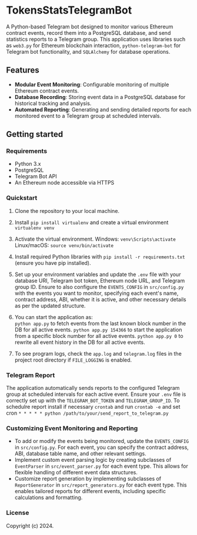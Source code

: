 # TokensStatsTelegramBot

A Python-based Telegram bot designed to monitor various Ethereum contract events, record them into a PostgreSQL database, and send statistics reports to a Telegram group. This application uses libraries such as `web3.py` for Ethereum blockchain interaction, `python-telegram-bot` for Telegram bot functionality, and `SQLAlchemy` for database operations.

## Features

- **Modular Event Monitoring**: Configurable monitoring of multiple Ethereum contract events.
- **Database Recording**: Storing event data in a PostgreSQL database for historical tracking and analysis.
- **Automated Reporting**: Generating and sending detailed reports for each monitored event to a Telegram group at scheduled intervals.

## Getting started

### Requirements

- Python 3.x
- PostgreSQL
- Telegram Bot API
- An Ethereum node accessible via HTTPS

### Quickstart

1. Clone the repository to your local machine.
2. Install `pip install virtualenv` and create a virtual environment `virtualenv venv`
3. Activate the virtual environment. Windows: `venv\Scripts\activate` Linux/macOS: `source venv/bin/activate`
4. Install required Python libraries with `pip install -r requirements.txt` (ensure you have pip installed).
5. Set up your environment variables and update the `.env` file with your database URI, Telegram bot token, Ethereum node URL, and Telegram group ID. Ensure to also configure the `EVENTS_CONFIG` in `src/config.py` with the events you want to monitor, specifying each event's name, contract address, ABI, whether it is active, and other necessary details as per the updated structure.

6. You can start the application as:  
   `python app.py` to fetch events from the last known block number in the DB for all active events.
   `python app.py 154366` to start the application from a specific block number for all active events.
   `python app.py 0` to rewrite all event history in the DB for all active events.
7. To see program logs, check the `app.log` and `telegram.log` files in the project root directory if `FILE_LOGGING` is enabled.

### Telegram Report

The application automatically sends reports to the configured Telegram group at scheduled intervals for each active event. Ensure your `.env` file is correctly set up with the `TELEGRAM_BOT_TOKEN` and `TELEGRAM_GROUP_ID`.
To schedulre report install if necessary `crontab` and run `crontab -e` and set cron `* * * * * python /path/to/your/send_report_to_telegram.py`

### Customizing Event Monitoring and Reporting

- To add or modify the events being monitored, update the `EVENTS_CONFIG` in `src/config.py`. For each event, you can specify the contract address, ABI, database table name, and other relevant settings.
- Implement custom event parsing logic by creating subclasses of `EventParser` in `src/event_parser.py` for each event type. This allows for flexible handling of different event data structures.
- Customize report generation by implementing subclasses of `ReportGenerator` in `src/report_generators.py` for each event type. This enables tailored reports for different events, including specific calculations and formatting.

### License

Copyright (c) 2024.
